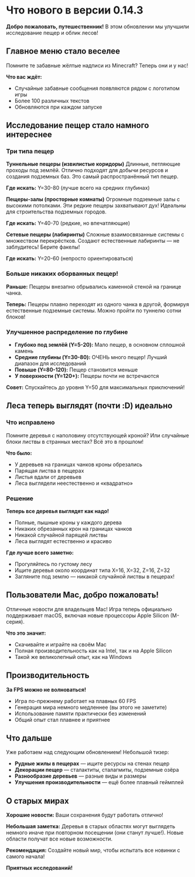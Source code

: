 # Что нового в версии 0.14.3

**Добро пожаловать, путешественник!** В этом обновлении мы улучшили исследование пещер и облик лесов!

## Главное меню стало веселее

Помните те забавные жёлтые надписи из Minecraft? Теперь они и у нас!

**Что вас ждёт:**
- Случайные забавные сообщения появляются рядом с логотипом игры
- Более 100 различных текстов
- Обновляются при каждом запуске

## Исследование пещер стало намного интереснее

### Три типа пещер

**Туннельные пещеры (извилистые коридоры)**
Длинные, петляющие проходы под землёй. Отлично подходят для добычи ресурсов и создания подземных баз. Это самый распространённый тип пещер.

**Где искать:** Y=30-80 (лучше всего на средних глубинах)

**Пещеры-залы (просторные комнаты)**
Огромные подземные залы с высокими потолками. Эти редкие пещеры захватывают дух! Идеальны для строительства подземных городов.

**Где искать:** Y=40-70 (редкие, но впечатляющие)

**Сетевые пещеры (лабиринты)**
Сложные взаимосвязанные системы с множеством перекрёстков. Создают естественные лабиринты — не заблудитесь! Берите факелы!

**Где искать:** Y=20-60 (непросто ориентироваться)

### Больше никаких оборванных пещер!

**Раньше:** Пещеры внезапно обрывались каменной стеной на границе чанка.

**Теперь:** Пещеры плавно переходят из одного чанка в другой, формируя естественные подземные системы. Можно пройти по туннелю сотни блоков!

### Улучшенное распределение по глубине

- **Глубоко под землёй (Y=5-20):** Мало пещер, в основном сплошной камень
- **Средние глубины (Y=30-80):** ОЧЕНЬ много пещер! Лучший диапазон для исследований
- **Повыше (Y=80-120):** Пещер становится меньше
- **У поверхности (Y=120+):** Пещеры почти не встречаются

**Совет:** Спускайтесь до уровня Y=50 для максимальных приключений!

## Леса теперь выглядят (почти :D) идеально

### Что исправлено

Помните деревья с наполовину отсутствующей кроной? Или случайные блоки листвы в странных местах? Всё это в прошлом!

**Что было:**
- У деревьев на границах чанков кроны обрезались
- Парящая листва в пещерах
- Листья вдали от деревьев
- Леса выглядели неестественно и «квадратно»

### Решение

**Теперь все деревья выглядят как надо!**

- Полные, пышные кроны у каждого дерева
- Никаких обрезанных крон на границах чанков
- Никакой случайной парящей листвы
- Леса выглядят естественно и красиво

**Где лучше всего заметно:**
- Прогуляйтесь по густому лесу
- Ищите деревья около координат типа X=16, X=32, Z=16, Z=32
- Загляните под землю — никакой случайной листвы в пещерах!

## Пользователи Mac, добро пожаловать!

Отличные новости для владельцев Mac! Игра теперь официально поддерживает macOS, включая новые процессоры Apple Silicon (M-серия).

**Что это значит:**
- Скачивайте и играйте на своём Mac
- Полная производительность как на Intel, так и на Apple Silicon
- Такой же великолепный опыт, как на Windows

## Производительность

**За FPS можно не волноваться!**

- Игра по-прежнему работает на плавных 60 FPS
- Генерация мира немного медленнее (вы этого не заметите)
- Использование памяти практически без изменений
- Общий опыт стал плавнее и приятнее

## Что дальше

Уже работаем над следующим обновлением! Небольшой тизер:

- **Рудные жилы в пещерах** — ищите ресурсы на стенах пещер
- **Декорации пещер** — сталактиты, сталагмиты, подземные озёра
- **Разнообразие деревьев** — разные виды и размеры
- **Улучшения производительности** — ещё более плавный геймплей

## О старых мирах

**Хорошие новости:** Ваши сохранения будут работать отлично!

**Небольшая заметка:** Деревья в старых областях могут выглядеть немного иначе при повторном посещении (они станут лучше!). Новые области получат все новые возможности.

**Рекомендация:** Создайте новый мир, чтобы испытать все новинки с самого начала!

**Приятных исследований!**
